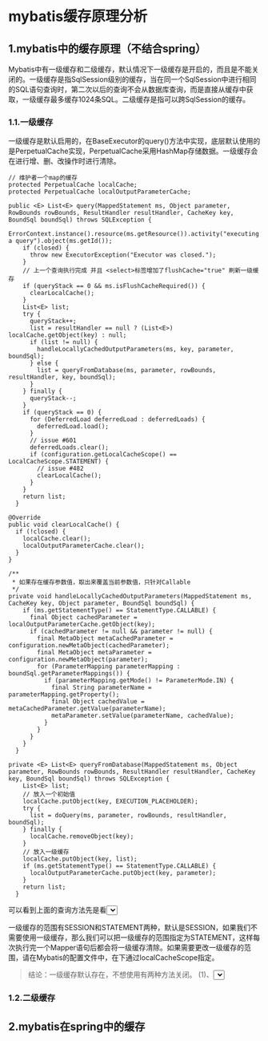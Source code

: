 # mybatis缓存原理分析

## 1.mybatis中的缓存原理（不结合spring）

Mybatis中有一级缓存和二级缓存，默认情况下一级缓存是开启的，而且是不能关闭的。一级缓存是指SqlSession级别的缓存，当在同一个SqlSession中进行相同的SQL语句查询时，第二次以后的查询不会从数据库查询，而是直接从缓存中获取，一级缓存最多缓存1024条SQL。二级缓存是指可以跨SqlSession的缓存。  

### 1.1.一级缓存

一级缓存是默认启用的，在BaseExecutor的query()方法中实现，底层默认使用的是PerpetualCache实现，PerpetualCache采用HashMap存储数据。一级缓存会在进行增、删、改操作时进行清除。  

```
// 维护者一个map的缓存
protected PerpetualCache localCache;
protected PerpetualCache localOutputParameterCache; 
  
public <E> List<E> query(MappedStatement ms, Object parameter, RowBounds rowBounds, ResultHandler resultHandler, CacheKey key, BoundSql boundSql) throws SQLException {
    ErrorContext.instance().resource(ms.getResource()).activity("executing a query").object(ms.getId());
    if (closed) {
      throw new ExecutorException("Executor was closed.");
    }
    // 上一个查询执行完成 并且 <select>标签增加了flushCache="true" 刷新一级缓存
    if (queryStack == 0 && ms.isFlushCacheRequired()) {
      clearLocalCache();
    }
    List<E> list;
    try {
      queryStack++;
      list = resultHandler == null ? (List<E>) localCache.getObject(key) : null;
      if (list != null) {
        handleLocallyCachedOutputParameters(ms, key, parameter, boundSql);
      } else {
        list = queryFromDatabase(ms, parameter, rowBounds, resultHandler, key, boundSql);
      }
    } finally {
      queryStack--;
    }
    if (queryStack == 0) {
      for (DeferredLoad deferredLoad : deferredLoads) {
        deferredLoad.load();
      }
      // issue #601
      deferredLoads.clear();
      if (configuration.getLocalCacheScope() == LocalCacheScope.STATEMENT) {
        // issue #482
        clearLocalCache();
      }
    }
    return list;
  }
  
@Override
public void clearLocalCache() {
  if (!closed) {
    localCache.clear();
    localOutputParameterCache.clear();
  }
}

/**
 * 如果存在缓存参数值，取出来覆盖当前参数值，只针对Callable
 */
private void handleLocallyCachedOutputParameters(MappedStatement ms, CacheKey key, Object parameter, BoundSql boundSql) {
    if (ms.getStatementType() == StatementType.CALLABLE) {
      final Object cachedParameter = localOutputParameterCache.getObject(key);
      if (cachedParameter != null && parameter != null) {
        final MetaObject metaCachedParameter = configuration.newMetaObject(cachedParameter);
        final MetaObject metaParameter = configuration.newMetaObject(parameter);
        for (ParameterMapping parameterMapping : boundSql.getParameterMappings()) {
          if (parameterMapping.getMode() != ParameterMode.IN) {
            final String parameterName = parameterMapping.getProperty();
            final Object cachedValue = metaCachedParameter.getValue(parameterName);
            metaParameter.setValue(parameterName, cachedValue);
          }
        }
      }
    }
  }
  
private <E> List<E> queryFromDatabase(MappedStatement ms, Object parameter, RowBounds rowBounds, ResultHandler resultHandler, CacheKey key, BoundSql boundSql) throws SQLException {
    List<E> list;
    // 放入一个初始值
    localCache.putObject(key, EXECUTION_PLACEHOLDER);
    try {
      list = doQuery(ms, parameter, rowBounds, resultHandler, boundSql);
    } finally {
      localCache.removeObject(key);
    }
    // 放入一级缓存
    localCache.putObject(key, list);
    if (ms.getStatementType() == StatementType.CALLABLE) {
      localOutputParameterCache.putObject(key, parameter);
    }
    return list;
  }
```

可以看到上面的查询方法先是看<select>有没有flushCache="true"，有就刷新一级缓存，没有的话先去从一级缓存取数据，如果有结果，用缓存参数的值覆盖当前传入的值，最后返回结果。
如果一级缓存里没有结果，调用`queryFromDatabase`方法，从数据库查询结果并返回。

一级缓存的范围有SESSION和STATEMENT两种，默认是SESSION，如果我们不需要使用一级缓存，那么我们可以把一级缓存的范围指定为STATEMENT，这样每次执行完一个Mapper语句后都会将一级缓存清除。如果需要更改一级缓存的范围，请在Mybatis的配置文件中，在<settings>下通过localCacheScope指定。  
    
> 结论：一级缓存默认存在，不想使用有两种方法关闭。
> (1)、<select>指定flushCache="true"
> (2)、<setting name="localCacheScope" value="SESSION"/>



### 1.2.二级缓存

## 2.mybatis在spring中的缓存